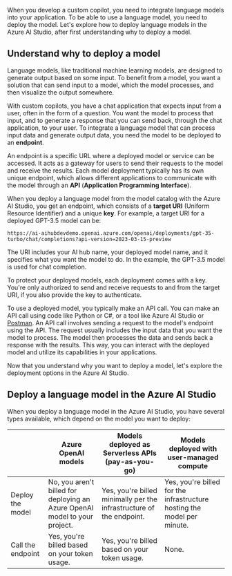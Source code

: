 When you develop a custom copilot, you need to integrate language models into your application. To be able to use a language model, you need to deploy the model. Let's explore how to deploy language models in the Azure AI Studio, after first understanding why to deploy a model.

## Understand why to deploy a model

Language models, like traditional machine learning models, are designed to generate output based on some input. To benefit from a model, you want a solution that can send input to a model, which the model processes, and then visualize the output somewhere.

With custom copilots, you have a chat application that expects input from a user, often in the form of a question. You want the model to process that input, and to generate a response that you can send back, through the chat application, to your user. To integrate a language model that can process input data and generate output data, you need the model to be deployed to an **endpoint**.

An endpoint is a specific URL where a deployed model or service can be accessed. It acts as a gateway for users to send their requests to the model and receive the results. Each model deployment typically has its own unique endpoint, which allows different applications to communicate with the model through an **API** (**Application Programming Interface**).

When you deploy a language model from the model catalog with the Azure AI Studio, you get an endpoint, which consists of a **target URI** (Uniform Resource Identifier) and a unique **key**. For example, a target URI for a deployed GPT-3.5 model can be:

`https://ai-aihubdevdemo.openai.azure.com/openai/deployments/gpt-35-turbo/chat/completions?api-version=2023-03-15-preview`

The URI includes your AI hub name, your deployed model name, and it specifies what you want the model to do. In the example, the GPT-3.5 model is used for chat completion.

To protect your deployed models, each deployment comes with a key. You're only authorized to send and receive requests to and from the target URI, if you also provide the key to authenticate.

To use a deployed model, you typically make an API call. You can make an API call using code like Python or C#, or a tool like Azure AI Studio or [Postman](https://www.postman.com/?azure-portal=true). An API call involves sending a request to the model's endpoint using the API. The request usually includes the input data that you want the model to process. The model then processes the data and sends back a response with the results. This way, you can interact with the deployed model and utilize its capabilities in your applications.

Now that you understand why you want to deploy a model, let's explore the deployment options in the Azure AI Studio.

## Deploy a language model in the Azure AI Studio

When you deploy a language model in the Azure AI Studio, you have several types available, which depend on the model you want to deploy:

|   |Azure OpenAI models|Models deployed as Serverless APIs (pay-as-you-go)|Models deployed with user-managed compute|
|---|---|---|---|
|Deploy the model|No, you aren't billed for deploying an Azure OpenAI model to your project.|Yes, you're billed minimally per the infrastructure of the endpoint.|Yes, you're billed for the infrastructure hosting the model per minute.|
|Call the endpoint|Yes, you're billed based on your token usage.|Yes, you're billed based on your token usage.|None.|

